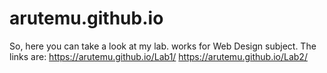 # arutemu.github.io

So, here you can take a look at my lab. works for Web Design subject.
The links are:
https://arutemu.github.io/Lab1/
https://arutemu.github.io/Lab2/

